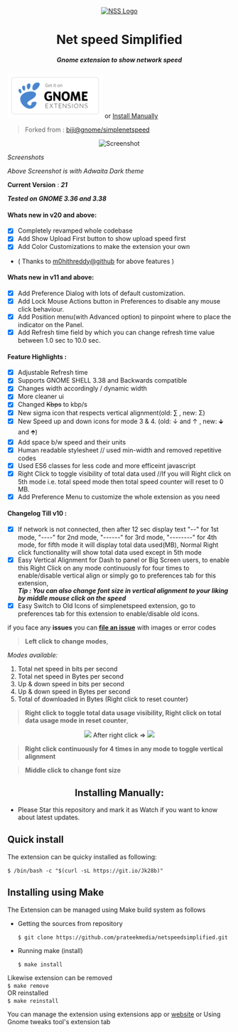<p align="center"><a href="https://extensions.gnome.org/extension/3724/net-speed-simplified/"><img src="https://user-images.githubusercontent.com/41370460/97136201-7d432980-1778-11eb-9c65-4c801a7e8e56.png" height=80px alt="NSS Logo"/></a></p>
<h1 align="center">Net speed Simplified</h1>
<h5 align="center"><i>Gnome extension to show network speed</i></h5>

[<img src="https://raw.githubusercontent.com/andyholmes/gnome-shell-extensions-badge/master/get-it-on-ego.svg?sanitize=true" height="100" alt="Get it on GNOME Extensions">](https://extensions.gnome.org/extension/3724/net-speed-simplified/) or [Install Manually](#installing-manually)

> Forked from : [biji@gnome/simplenetspeed](https://github.com/biji/simplenetspeed)

<p align="center"><img src='https://raw.githubusercontent.com/prateekmedia/netspeedsimplified/main/screenshoot.png' width="500px"  alt="Screenshot"/>

*Screenshots*

 *Above Screenshot is with Adwaita Dark theme*</p>

**Current Version** : ***21***

***Tested on GNOME 3.36 and 3.38***

#### Whats new in v20 and above:
- [x] Completely revamped whole codebase
- [x] Add Show Upload First button to show upload speed first
- [x] Add Color Customizations to make the extension your own  
- ( Thanks to [m0hithreddy@github](https://github.com/m0hithreddy) for above features )   


#### Whats new in v11 and above:
- [x] Add Preference Dialog with lots of default customization.
- [x] Add Lock Mouse Actions button in Preferences to disable any mouse click behaviour.
- [x] Add Position menu(with Advanced option) to pinpoint where to place the indicator on the Panel.
- [x] Add Refresh time field by which you can change refresh time value between 1.0 sec to 10.0 sec.

#### Feature Highlights :
- [x] Adjustable Refresh time
- [x] Supports GNOME SHELL 3.38 and Backwards compatible
- [x] Changes width accordingly / dynamic width
- [x] More cleaner ui
- [x] Changed <del>Kbps</del> to kbp/s
- [x] New sigma icon that respects vertical alignment(old: ∑ , new: Σ)
- [x] New Speed up and down icons for mode 3 & 4. (old: ↓ and ↑ , new: 🡳 and 🡱)
- [x] Add space b/w speed and their units
- [x] Human readable stylesheet // used min-width and removed repetitive codes
- [x] Used ES6 classes for less code and more efficeint javascript
- [x] Right Click to toggle visibility of total data used //If you will Right click on 5th mode i.e. total speed mode then total speed counter will reset to 0 MB.
- [x] Add Preference Menu to customize the whole extension as you need

#### Changelog Till v10 :
- [x] If network is not connected, then after 12 sec display text "--" for 1st mode, "----" for 2nd mode, "------" for 3rd mode, "--------" for 4th mode, for fifth mode it will display total data used(MB), Normal Right click functionality will show total data used except in 5th mode  
- [x] Easy Vertical Alignment for Dash to panel or Big Screen users, to enable this Right Click on any mode continuously for four times to enable/disable vertical align or simply go to preferences tab for this extension,  
***Tip : You can also change font size in vertical alignment to your liking by middle mouse click on the speed***  
- [x] Easy Switch to Old Icons of simplenetspeed extension, go to preferences tab for this extension to enable/disable old icons.  

if you face any **issues** you can **[file an issue](https://github.com/prateekmedia/netspeedsimplified/issues)** with images or error codes

> **Left click to change modes**,  


*Modes available:*
1. Total net speed in bits per second
1. Total net speed in Bytes per second
1. Up & down speed in bits per second
1. Up & down speed in Bytes per second
1. Total of downloaded in Bytes (Right click to reset counter)

> **Right click to toggle total data usage visibility, Right click on total data usage mode in reset counter**,  
<p align="center"> <img src='https://user-images.githubusercontent.com/41370460/95724032-78b84480-0c93-11eb-9a2f-07976cb99e19.png' /> After right click => <img src='https://user-images.githubusercontent.com/41370460/95724072-8968ba80-0c93-11eb-98c9-e5651167760d.png' /></p>  

> **Right click continuously for 4 times in any mode to toggle vertical alignment**  

> **Middle click to change font size**

<h2 align="center">Installing Manually:</h2>   

* Please Star this repository and mark it as Watch if you want to know about latest updates.
  
## Quick install
The extension can be quicky installed as following:

    $ /bin/bash -c "$(curl -sL https://git.io/Jk28b)"


## Installing using Make
The Extension can be managed using Make build system as follows

* Getting the sources from repository

      $ git clone https://github.com/prateekmedia/netspeedsimplified.git

* Running make (install)

      $ make install

Likewise extension can be removed  
```$ make remove```  
OR reinstalled  
```$ make reinstall```  


You can manage the extension using extensions app or [website](https://extensions.gnome.org/local) or Using Gnome tweaks tool's extension tab  
